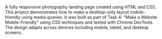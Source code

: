 A fully responsive photography landing page created using HTML and CSS. This project demonstrates how to make a desktop-only layout mobile-friendly using media queries. It was built as part of Task 4: "Make a Website Mobile-Friendly" using CSS techniques and tested with Chrome DevTools. The design adapts across devices including mobile, tablet, and desktop screens.
